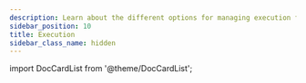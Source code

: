 ```yaml
---
description: Learn about the different options for managing execution for Dagster Deployments.
sidebar_position: 10
title: Execution
sidebar_class_name: hidden
---
```


import DocCardList from '@theme/DocCardList';

<DocCardList />

